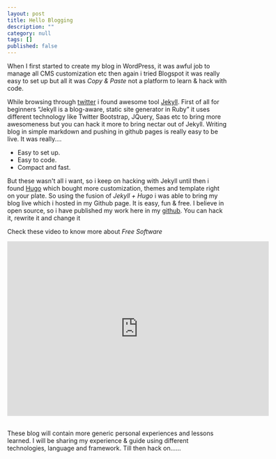```yaml
---
layout: post
title: Hello Blogging
description: ""
category: null
tags: []
published: false
---
```


When I first started to create my blog in WordPress, it was awful job to manage all CMS customization etc then again i tried Blogspot it was really easy to set up but all it was *Copy & Paste* not a platform to learn & hack with code.

While browsing through [twitter](http://twitter.com/aruzmeister) i found awesome tool [Jekyll](http://jekyllrb.com/). First of all for beginners “Jekyll is a blog-aware, static site generator in Ruby” it uses different technology like Twitter Bootstrap, JQuery, Saas etc to bring more awesomeness but you can hack it more to bring nectar out of Jekyll. Writing blog in simple markdown and pushing in github pages is really easy to be live. It was really….

* Easy to set up. 
* Easy to code. 
* Compact and fast. 

But these wasn't all i want, so i keep on hacking with Jekyll until then i found [Hugo](http://hugo.spf13.com/) which bought more customization, themes and template right on your plate. So using the fusion of *Jekyll + Hugo* i was able to bring my blog live which i hosted in my Github page. It is easy, fun & free. I believe in open source, so i have published my work here in my [github](http://github.com/aruzmeister). You can hack it, rewrite it and change it 

Check these video to know more about *Free Software*

<iframe width="600" height="400" src="http://www.youtube.com/embed/Z0VVyuMl1ck" frameborder="0"> </iframe>



</br>These blog will contain more generic personal experiences and lessons learned. I will be sharing my experience & guide using different technologies, language and framework. Till then hack on......